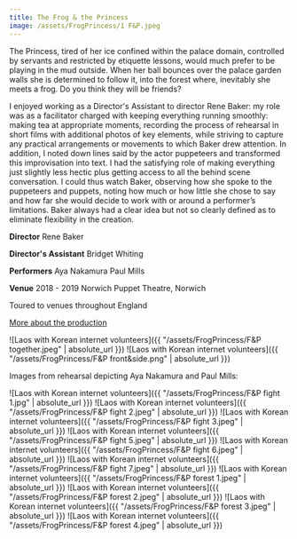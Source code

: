 ```yaml
---
title: The Frog & the Princess
image: /assets/FrogPrincess/1 F&P.jpeg
---
```


<!-- this is a potential header item: background: "image" -->

The Princess, tired of her ice confined within the palace domain, controlled by servants and restricted by etiquette lessons, would much prefer to be playing in the mud outside. When her ball bounces over the palace garden walls she is determined to follow it, into the forest where, inevitably she meets a frog. Do you think they will be friends?

I enjoyed working as a Director's Assistant to director Rene Baker: my role was as a facilitator
charged with keeping everything running smoothly: making tea at appropriate moments, recording the process of rehearsal in short films with additional photos of key elements, while striving to capture any practical arrangements or movements to which Baker drew attention. In addition, I noted down lines said by the actor puppeteers and transformed this improvisation into text. I had the satisfying role of making everything just slightly less hectic plus getting access to all the behind scene conversation. I could thus watch Baker, observing how she spoke to the puppeteers and puppets, noting how much or how little she chose to say and how far she would decide to work with or around a performer’s limitations. Baker always had a clear idea but not so clearly defined as to eliminate flexibility in the creation.

**Director**
Rene Baker

**Director's Assistant**
Bridget Whiting

**Performers**
Aya Nakamura
Paul Mills

**Venue**
2018 - 2019
Norwich Puppet Theatre, Norwich

Toured to venues throughout England

[More about the production](http://www.puppettheatre.co.uk/whats-on/puppetry/frog-and-princess)

![Laos with Korean internet volunteers]({{ "/assets/FrogPrincess/F&P together.jpeg" | absolute_url }})
![Laos with Korean internet volunteers]({{ "/assets/FrogPrincess/F&P front&side.png" | absolute_url }})

Images from rehearsal depicting Aya Nakamura and Paul Mills:

![Laos with Korean internet volunteers]({{ "/assets/FrogPrincess/F&P fight 1.jpg" | absolute_url }})
![Laos with Korean internet volunteers]({{ "/assets/FrogPrincess/F&P fight 2.jpeg" | absolute_url }})
![Laos with Korean internet volunteers]({{ "/assets/FrogPrincess/F&P fight 3.jpeg" | absolute_url }})
![Laos with Korean internet volunteers]({{ "/assets/FrogPrincess/F&P fight 5.jpeg" | absolute_url }})
![Laos with Korean internet volunteers]({{ "/assets/FrogPrincess/F&P fight 6.jpeg" | absolute_url }})
![Laos with Korean internet volunteers]({{ "/assets/FrogPrincess/F&P fight 7.jpeg" | absolute_url }})
![Laos with Korean internet volunteers]({{ "/assets/FrogPrincess/F&P forest 1.jpeg" | absolute_url }})
![Laos with Korean internet volunteers]({{ "/assets/FrogPrincess/F&P forest 2.jpeg" | absolute_url }})
![Laos with Korean internet volunteers]({{ "/assets/FrogPrincess/F&P forest 3.jpeg" | absolute_url }})
![Laos with Korean internet volunteers]({{ "/assets/FrogPrincess/F&P forest 4.jpeg" | absolute_url }})
